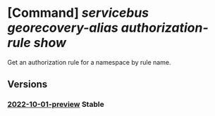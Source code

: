 # [Command] _servicebus georecovery-alias authorization-rule show_

Get an authorization rule for a namespace by rule name.

## Versions

### [2022-10-01-preview](/Resources/mgmt-plane/L3N1YnNjcmlwdGlvbnMve30vcmVzb3VyY2Vncm91cHMve30vcHJvdmlkZXJzL21pY3Jvc29mdC5zZXJ2aWNlYnVzL25hbWVzcGFjZXMve30vZGlzYXN0ZXJyZWNvdmVyeWNvbmZpZ3Mve30vYXV0aG9yaXphdGlvbnJ1bGVzL3t9/2022-10-01-preview.xml) **Stable**

<!-- mgmt-plane /subscriptions/{}/resourcegroups/{}/providers/microsoft.servicebus/namespaces/{}/disasterrecoveryconfigs/{}/authorizationrules/{} 2022-10-01-preview -->
